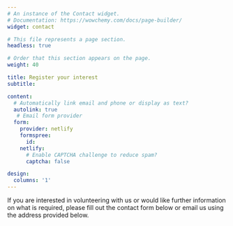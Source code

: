 ```yaml
---
# An instance of the Contact widget.
# Documentation: https://wowchemy.com/docs/page-builder/
widget: contact

# This file represents a page section.
headless: true

# Order that this section appears on the page.
weight: 40

title: Register your interest
subtitle:

content:
  # Automatically link email and phone or display as text?
  autolink: true
   # Email form provider
  form:
    provider: netlify
    formspree:
      id:
    netlify:
      # Enable CAPTCHA challenge to reduce spam?
      captcha: false

design:
  columns: '1'
---
```


If you are interested in volunteering with us or would like further information on what is required, please fill out the contact form below or email us using the address provided below.
